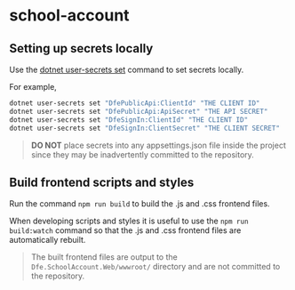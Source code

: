 # school-account

## Setting up secrets locally

Use the [dotnet user-secrets set](https://learn.microsoft.com/en-us/aspnet/core/security/app-secrets?view=aspnetcore-7.0&tabs=windows#set-a-secret) command to set secrets locally.

For example,

```bash
dotnet user-secrets set "DfePublicApi:ClientId" "THE CLIENT ID"
dotnet user-secrets set "DfePublicApi:ApiSecret" "THE API SECRET"
dotnet user-secrets set "DfeSignIn:ClientId" "THE CLIENT ID"
dotnet user-secrets set "DfeSignIn:ClientSecret" "THE CLIENT SECRET"
```

> **DO NOT** place secrets into any appsettings.json file inside the project since they may be inadvertently committed to the repository.

## Build frontend scripts and styles

Run the command `npm run build` to build the .js and .css frontend files.

When developing scripts and styles it is useful to use the `npm run build:watch` command so that the .js and .css frontend files are automatically rebuilt.

> The built frontend files are output to the `Dfe.SchoolAccount.Web/wwwroot/` directory and are not committed to the repository.
